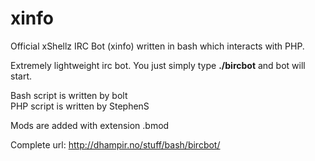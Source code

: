 # xinfo
Official xShellz IRC Bot (xinfo) written in bash which interacts with PHP.

Extremely lightweight irc bot. You just simply type <b>./bircbot</b> and bot will start.  

Bash script is written by bolt  
PHP script is written by StephenS  

Mods are added with extension .bmod

Complete url: http://dhampir.no/stuff/bash/bircbot/
